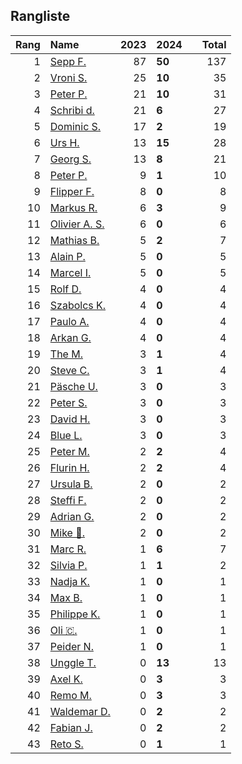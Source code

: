 ## Rangliste

|   Rang | Name                                                       |   2023 | 2024   |    |   Total |
|-------:|:-----------------------------------------------------------|-------:|:-------|:---|--------:|
|      1 | [Sepp F.](https://www.strava.com/athletes/16756310)        |     87 | **50** |    |     137 |
|      2 | [Vroni S.](https://www.strava.com/athletes/29514203)       |     25 | **10** |    |      35 |
|      3 | [Peter P.](https://www.strava.com/athletes/25457664)       |     21 | **10** |    |      31 |
|      4 | [Schribi d.](https://www.strava.com/athletes/11422737)     |     21 | **6**  |    |      27 |
|      5 | [Dominic S.](https://www.strava.com/athletes/55489726)     |     17 | **2**  |    |      19 |
|      6 | [Urs H.](https://www.strava.com/athletes/372431)           |     13 | **15** |    |      28 |
|      7 | [Georg S.](https://www.strava.com/athletes/916353)         |     13 | **8**  |    |      21 |
|      8 | [Peter P.](https://www.strava.com/athletes/57591751)       |      9 | **1**  |    |      10 |
|      9 | [Flipper F.](https://www.strava.com/athletes/42768485)     |      8 | **0**  |    |       8 |
|     10 | [Markus R.](https://www.strava.com/athletes/4722924)       |      6 | **3**  |    |       9 |
|     11 | [Olivier A.  S.](https://www.strava.com/athletes/28727279) |      6 | **0**  |    |       6 |
|     12 | [Mathias B.](https://www.strava.com/athletes/49060784)     |      5 | **2**  |    |       7 |
|     13 | [Alain P.](https://www.strava.com/athletes/3430605)        |      5 | **0**  |    |       5 |
|     14 | [Marcel I.](https://www.strava.com/athletes/7534298)       |      5 | **0**  |    |       5 |
|     15 | [Rolf D.](https://www.strava.com/athletes/18050383)        |      4 | **0**  |    |       4 |
|     16 | [Szabolcs K.](https://www.strava.com/athletes/14460104)    |      4 | **0**  |    |       4 |
|     17 | [Paulo A.](https://www.strava.com/athletes/21995947)       |      4 | **0**  |    |       4 |
|     18 | [Arkan G.](https://www.strava.com/athletes/8800165)        |      4 | **0**  |    |       4 |
|     19 | [The M.](https://www.strava.com/athletes/6200327)          |      3 | **1**  |    |       4 |
|     20 | [Steve C.](https://www.strava.com/athletes/15992918)       |      3 | **1**  |    |       4 |
|     21 | [Päsche U.](https://www.strava.com/athletes/28885166)      |      3 | **0**  |    |       3 |
|     22 | [Peter S.](https://www.strava.com/athletes/8718070)        |      3 | **0**  |    |       3 |
|     23 | [David H.](https://www.strava.com/athletes/2116373)        |      3 | **0**  |    |       3 |
|     24 | [Blue L.](https://www.strava.com/athletes/84269972)        |      3 | **0**  |    |       3 |
|     25 | [Peter M.](https://www.strava.com/athletes/14946812)       |      2 | **2**  |    |       4 |
|     26 | [Flurin H.](https://www.strava.com/athletes/60467988)      |      2 | **2**  |    |       4 |
|     27 | [Ursula B.](https://www.strava.com/athletes/7692435)       |      2 | **0**  |    |       2 |
|     28 | [Steffi  F.](https://www.strava.com/athletes/96508304)     |      2 | **0**  |    |       2 |
|     29 | [Adrian G.](https://www.strava.com/athletes/18926488)      |      2 | **0**  |    |       2 |
|     30 | [Mike 🎲.](https://www.strava.com/athletes/6991554)         |      2 | **0**  |    |       2 |
|     31 | [Marc R.](https://www.strava.com/athletes/58984045)        |      1 | **6**  |    |       7 |
|     32 | [Silvia P.](https://www.strava.com/athletes/14573315)      |      1 | **1**  |    |       2 |
|     33 | [Nadja K.](https://www.strava.com/athletes/16030256)       |      1 | **0**  |    |       1 |
|     34 | [Max B.](https://www.strava.com/athletes/24834013)         |      1 | **0**  |    |       1 |
|     35 | [Philippe K.](https://www.strava.com/athletes/10843886)    |      1 | **0**  |    |       1 |
|     36 | [Oli 🇨.](https://www.strava.com/athletes/31956795)         |      1 | **0**  |    |       1 |
|     37 | [Peider N.](https://www.strava.com/athletes/22440929)      |      1 | **0**  |    |       1 |
|     38 | [Unggle T.](https://www.strava.com/athletes/22347544)      |      0 | **13** |    |      13 |
|     39 | [Axel K.](https://www.strava.com/athletes/59300995)        |      0 | **3**  |    |       3 |
|     40 | [Remo M.](https://www.strava.com/athletes/10098982)        |      0 | **3**  |    |       3 |
|     41 | [Waldemar D.](https://www.strava.com/athletes/7070994)     |      0 | **2**  |    |       2 |
|     42 | [Fabian J.](https://www.strava.com/athletes/3980614)       |      0 | **2**  |    |       2 |
|     43 | [Reto S.](https://www.strava.com/athletes/9681288)         |      0 | **1**  |    |       1 |